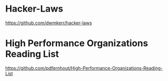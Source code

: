 # Hacker-Laws
https://github.com/dwmkerr/hacker-laws

# High Performance Organizations Reading List
https://github.com/pdfernhout/High-Performance-Organizations-Reading-List
